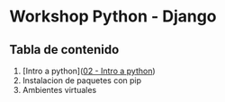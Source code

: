 # Workshop Python - Django

## Tabla de contenido

1. [Intro a python]([02 - Intro a python](:/2df6c037814142b486d4538d3c2e0ce2))
3. Instalacion de paquetes con pip
4. Ambientes virtuales